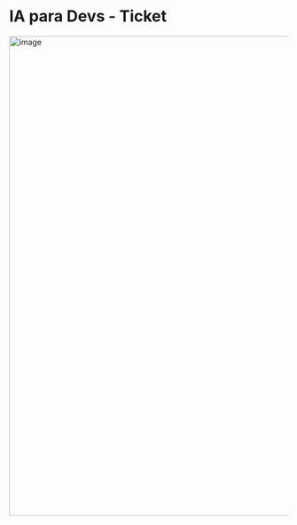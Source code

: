 # IA para Devs - Ticket

<img width="865" alt="image" src="https://github.com/Ytalo-Alves/TicketIA/assets/54032146/7365ea72-8423-4ca8-9baa-ac2c2a656ccc">
